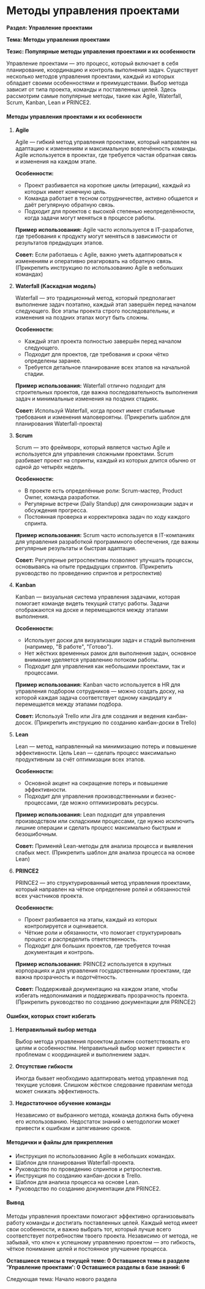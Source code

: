 # Методы управления проектами

**Раздел: Управление проектами**

**Тема: Методы управления проектами**

**Тезис: Популярные методы управления проектами и их особенности**

Управление проектами — это процесс, который включает в себя планирование, координацию и контроль выполнения задач. Существует несколько методов управления проектами, каждый из которых обладает своими особенностями и преимуществами. Выбор метода зависит от типа проекта, команды и поставленных целей. Здесь рассмотрим самые популярные методы, такие как Agile, Waterfall, Scrum, Kanban, Lean и PRINCE2.

#### Методы управления проектами и их особенности

1.  **Agile**

    Agile — гибкий метод управления проектами, который направлен на адаптацию к изменениям и максимальную вовлечённость команды. Agile используется в проектах, где требуется частая обратная связь и изменения на каждом этапе.

    **Особенности:**

    * Проект разбивается на короткие циклы (итерации), каждый из которых имеет конечную цель.
    * Команда работает в тесном сотрудничестве, активно общается и даёт регулярную обратную связь.
    * Подходит для проектов с высокой степенью неопределённости, когда задачи могут меняться в процессе работы.

    **Пример использования:** Agile часто используется в IT-разработке, где требования к продукту могут меняться в зависимости от результатов предыдущих этапов.

    **Совет:** Если работаешь с Agile, важно уметь адаптироваться к изменениям и оперативно реагировать на обратную связь. (Прикрепить инструкцию по использованию Agile в небольших командах)
2.  **Waterfall (Каскадная модель)**

    Waterfall — это традиционный метод, который предполагает выполнение задач поэтапно, каждый этап завершён перед началом следующего. Все этапы проекта строго последовательны, и изменения на поздних этапах могут быть сложны.

    **Особенности:**

    * Каждый этап проекта полностью завершён перед началом следующего.
    * Подходит для проектов, где требования и сроки чётко определены заранее.
    * Требуется детальное планирование всех этапов на начальной стадии.

    **Пример использования:** Waterfall отлично подходит для строительных проектов, где важна последовательность выполнения задач и минимальные изменения на поздних стадиях.

    **Совет:** Используй Waterfall, когда проект имеет стабильные требования и изменения маловероятны. (Прикрепить шаблон для планирования Waterfall-проекта)
3.  **Scrum**

    Scrum — это фреймворк, который является частью Agile и используется для управления сложными проектами. Scrum разбивает проект на спринты, каждый из которых длится обычно от одной до четырёх недель.

    **Особенности:**

    * В проекте есть определённые роли: Scrum-мастер, Product Owner, команда разработки.
    * Регулярные встречи (Daily Standup) для синхронизации задач и обсуждения прогресса.
    * Постоянная проверка и корректировка задач по ходу каждого спринта.

    **Пример использования:** Scrum часто используется в IT-компаниях для управления разработкой программного обеспечения, где важны регулярные результаты и быстрая адаптация.

    **Совет:** Регулярные ретроспективы позволяют улучшать процессы, основываясь на опыте предыдущих спринтов. (Прикрепить руководство по проведению спринтов и ретроспектив)
4.  **Kanban**

    Kanban — визуальная система управления задачами, которая помогает команде видеть текущий статус работы. Задачи отображаются на доске и перемещаются между этапами выполнения.

    **Особенности:**

    * Использует доски для визуализации задач и стадий выполнения (например, "В работе", "Готово").
    * Нет жёстких временных рамок для выполнения задач, основное внимание уделяется управлению потоком работы.
    * Подходит для управления как небольшими проектами, так и процессами.

    **Пример использования:** Kanban часто используется в HR для управления подбором сотрудников — можно создать доску, на которой каждая задача соответствует одному кандидату и перемещается между этапами подбора.

    **Совет:** Используй Trello или Jira для создания и ведения канбан-досок. (Прикрепить инструкцию по созданию канбан-доски в Trello)
5.  **Lean**

    Lean — метод, направленный на минимизацию потерь и повышение эффективности. Цель Lean — сделать процесс максимально продуктивным за счёт оптимизации всех этапов.

    **Особенности:**

    * Основной акцент на сокращение потерь и повышение эффективности.
    * Подходит для управления производственными и бизнес-процессами, где можно оптимизировать ресурсы.

    **Пример использования:** Lean подходит для управления производством или складскими процессами, где нужно исключить лишние операции и сделать процесс максимально быстрым и безошибочным.

    **Совет:** Применяй Lean-методы для анализа процесса и выявления слабых мест. (Прикрепить шаблон для анализа процесса на основе Lean)
6.  **PRINCE2**

    PRINCE2 — это структурированный метод управления проектами, который направлен на чёткое определение ролей и обязанностей всех участников проекта.

    **Особенности:**

    * Проект разбивается на этапы, каждый из которых контролируется и оценивается.
    * Чёткие роли и обязанности, что помогает структурировать процесс и распределить ответственность.
    * Подходит для больших проектов, где требуется точная документация и контроль.

    **Пример использования:** PRINCE2 используется в крупных корпорациях и для управления государственными проектами, где важна прозрачность и подотчётность.

    **Совет:** Поддерживай документацию на каждом этапе, чтобы избегать недопонимания и поддерживать прозрачность проекта. (Прикрепить руководство по созданию документации для PRINCE2)

#### Ошибки, которых стоит избегать

1.  **Неправильный выбор метода**

    Выбор метода управления проектом должен соответствовать его целям и особенностям. Неправильный выбор может привести к проблемам с координацией и выполнением задач.
2.  **Отсутствие гибкости**

    Иногда бывает необходимо адаптировать метод управления под текущие условия. Слишком жёсткое следование правилам метода может снижать эффективность.
3.  **Недостаточное обучение команды**

    Независимо от выбранного метода, команда должна быть обучена его использованию. Недостаток знаний о методологии может привести к ошибкам и затягиванию сроков.

#### Методички и файлы для прикрепления

* Инструкция по использованию Agile в небольших командах.
* Шаблон для планирования Waterfall-проекта.
* Руководство по проведению спринтов и ретроспектив.
* Инструкция по созданию канбан-доски в Trello.
* Шаблон для анализа процесса на основе Lean.
* Руководство по созданию документации для PRINCE2.

#### Вывод

Методы управления проектами помогают эффективно организовывать работу команды и достигать поставленных целей. Каждый метод имеет свои особенности, и важно выбрать тот, который лучше всего соответствует потребностям твоего проекта. Независимо от метода, не забывай, что ключ к успешному управлению проектом — это гибкость, чёткое понимание целей и постоянное улучшение процесса.

**Оставшиеся тезисы в текущей теме: 0** **Оставшиеся темы в разделе 'Управление проектами': 0** **Оставшиеся разделы в базе знаний: 6**

Следующая тема: Начало нового раздела
